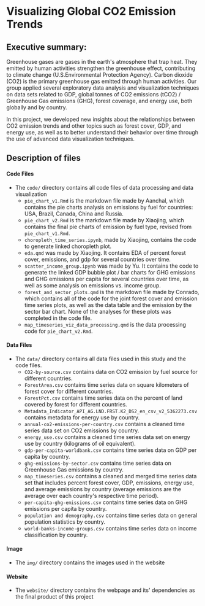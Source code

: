 # Visualizing Global CO2 Emission Trends

## Executive summary:

Greenhouse gases are gases in the earth's atmosphere that trap heat. They emitted by human activities strengthen the greenhouse effect, contributing to climate change (U.S.Environmental Protection Agency). Carbon dioxide (CO2) is the primary greenhouse gas emitted through human activities. Our group applied several exploratory data analysis and visualization techniques on data sets related to GDP, global tonnes of CO2 emissions (tCO2) / Greenhouse Gas emissions (GHG), forest coverage, and energy use, both globally and by country. 

In this project, we developed new insights about the relationships between CO2 emission trends and other topics such as forest cover, GDP, and energy use, as well as to better understand their behavior over time through the use of advanced data visualization techniques. 


## Description of files

#### Code Files

* The `code/` directory contains all code files of data processing and data visualization
	* `pie_chart_v1.Rmd` is the markdown file made by Aanchal, which contains the pie charts analysis on emissions by fuel for countries: USA, Brazil, Canada, China and Russia. 
	* `pie_chart_v2.Rmd` is the markdown file made by Xiaojing, which contains the final pie charts of emission by fuel type, revised from `pie_chart_v1.Rmd`. 
	* `choropleth_time_series.ipynb`, made by Xiaojing, contains the code to generate linked choropleth plot. 
	* `eda.qmd` was made by Xiaojing. It contains EDA of percent forest cover, emissions, and gdp for several countries over time.
	* `scatter_income_group.ipynb` was made by Yu. It contains the code to generate the linked GDP bubble plot / bar charts for GHG emissions and GHG emissions per capita for several countries over time, as well as some analysis on emissions vs. income group.
	* `forest_and_sector_plots.qmd` is the markdown file made by Conrado, which contains all of the code for the joint forest cover and emission time series plots, as well as the data table and the emission by the sector bar chart. None of the analyses for these plots was completed in the code file.
	*  `map_timeseries_viz_data_processing.qmd` is the data processing code for `pie_chart_v2.Rmd`.



#### Data Files

* The `data/` directory contains all data files used in this study and the code files.
	* `CO2-by-source.csv` contains data on CO2 emission by fuel source for different countries.
	* `ForestArea.csv` contains time series data on square kilometers of forest cover for different countries.
	* `ForestPct.csv` contains time series data on the percent of land covered by forest for different countries.
	* `Metadata_Indicator_API_AG.LND.FRST.K2_DS2_en_csv_v2_5362273.csv` contains metadata for energy use by country.
	* `annual-co2-emissions-per-country.csv` contains a cleaned time series data set on CO2 emissions by country.
	* `energy_use.csv` contains a cleaned time series data set on energy use by country (kilograms of oil equivalent).
	* `gdp-per-capita-worldbank.csv` contains time series data on GDP per capita by country.
	* `ghg-emissions-by-sector.csv` contains time series data on Greenhouse Gas emissions by country.
	* `map_timeseries.csv` contains a cleaned and merged time series data set that includes percent forest cover, GDP, emissions, energy use, and average emissions by country (average emissions are the average over each country's respective time period).
	* `per-capita-ghg-emissions.csv` contains time series data on GHG emissions per capita by country.
	* `population and demography.csv` contains time series data on general population statistics by country.
	* `world-banks-income-groups.csv` contains time series data on income classification by country.
	
#### Image 
* The `img/` directory contains the images used in the website

#### Website 
* The `website/` directory contains the webpage and its' dependencies as the final product of this project














